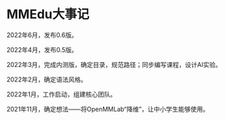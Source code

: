 # MMEdu大事记

2022年6月，发布0.6版。

2022年4月，发布0.5版。

2022年3月，完成内测版，确定目录，规范路径；同步编写课程，设计AI实验。

2022年2月，确定语法风格。

2022年1月，工作启动，组建核心团队。

2021年11月，确定想法——将OpenMMLab“降维”，让中小学生能够使用。

